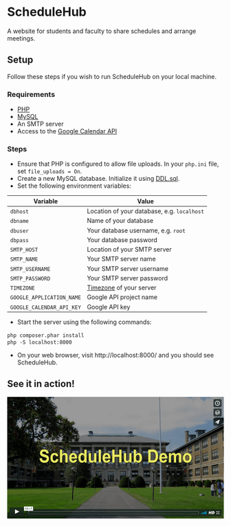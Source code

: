 # ScheduleHub
A website for students and faculty to share schedules and arrange meetings.

## Setup
Follow these steps if you wish to run ScheduleHub on your local machine.

### Requirements
- [PHP](http://php.net/)
- [MySQL](https://www.mysql.com/)
- An SMTP server
- Access to the [Google Calendar API](https://developers.google.com/google-apps/calendar/)

### Steps
- Ensure that PHP is configured to allow file uploads. In your `php.ini` file, set `file_uploads = On`.
- Create a new MySQL database. Initialize it using [DDL.sql](/sql/DDL.sql).
- Set the following environment variables:

| Variable                  | Value                                                             |
|---------------------------|-------------------------------------------------------------------|
| `dbhost`                  | Location of your database, e.g. `localhost`                       |
| `dbname`                  | Name of your database                                             |
| `dbuser`                  | Your database username, e.g. `root`                               |
| `dbpass`                  | Your database password                                            |
| `SMTP_HOST`               | Location of your SMTP server                                      |
| `SMTP_NAME`               | Your SMTP server name                                             |
| `SMTP_USERNAME`           | Your SMTP server username                                         |
| `SMTP_PASSWORD`           | Your SMTP server password                                         |
| `TIMEZONE`                | [Timezone](http://php.net/manual/en/timezones.php) of your server |
| `GOOGLE_APPLICATION_NAME` | Google API project name                                           |
| `GOOGLE_CALENDAR_API_KEY` | Google API key                                                    |

- Start the server using the following commands:

```Shell
php composer.phar install
php -S localhost:8000
```

- On your web browser, visit http://localhost:8000/ and you should see ScheduleHub.

## See it in action!
<a href="https://vimeo.com/227415493"><img src="/images/demo.png" alt="Video Demo"></a>
